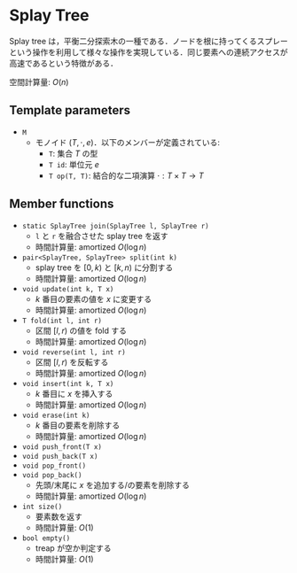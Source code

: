 # Splay Tree

Splay tree は，平衡二分探索木の一種である．ノードを根に持ってくるスプレーという操作を利用して様々な操作を実現している．同じ要素への連続アクセスが高速であるという特徴がある．

空間計算量: $O(n)$

## Template parameters

- `M`
    - モノイド $(T, \cdot, e)$．以下のメンバーが定義されている:
        - `T`: 集合 $T$ の型
        - `T id`: 単位元 $e$
        - `T op(T, T)`: 結合的な二項演算 $\cdot: T \times T \rightarrow T$

## Member functions

- `static SplayTree join(SplayTree l, SplayTree r)`
    - `l` と `r` を融合させた splay tree を返す
    - 時間計算量: $\mathrm{amortized}\ O(\log n)$
- `pair<SplayTree, SplayTree> split(int k)`
    - splay tree を $[0, k)$ と $[k, n)$ に分割する
    - 時間計算量: $\mathrm{amortized}\ O(\log n)$
- `void update(int k, T x)`
    - $k$ 番目の要素の値を $x$ に変更する
    - 時間計算量: $\mathrm{amortized}\ O(\log n)$
- `T fold(int l, int r)`
    - 区間 $[l, r)$ の値を fold する
    - 時間計算量: $\mathrm{amortized}\ O(\log n)$
- `void reverse(int l, int r)`
    - 区間 $[l, r)$ を反転する
    - 時間計算量: $\mathrm{amortized}\ O(\log n)$
- `void insert(int k, T x)`
    - $k$ 番目に $x$ を挿入する
    - 時間計算量: $\mathrm{amortized}\ O(\log n)$
- `void erase(int k)`
    - $k$ 番目の要素を削除する
    - 時間計算量: $\mathrm{amortized}\ O(\log n)$
- `void push_front(T x)`
- `void push_back(T x)`
- `void pop_front()`
- `void pop_back()`
    - 先頭/末尾に $x$ を追加する/の要素を削除する
    - 時間計算量: $\mathrm{amortized}\ O(\log n)$
- `int size()`
    - 要素数を返す
    - 時間計算量: $O(1)$
- `bool empty()`
    - treap が空か判定する
    - 時間計算量: $O(1)$